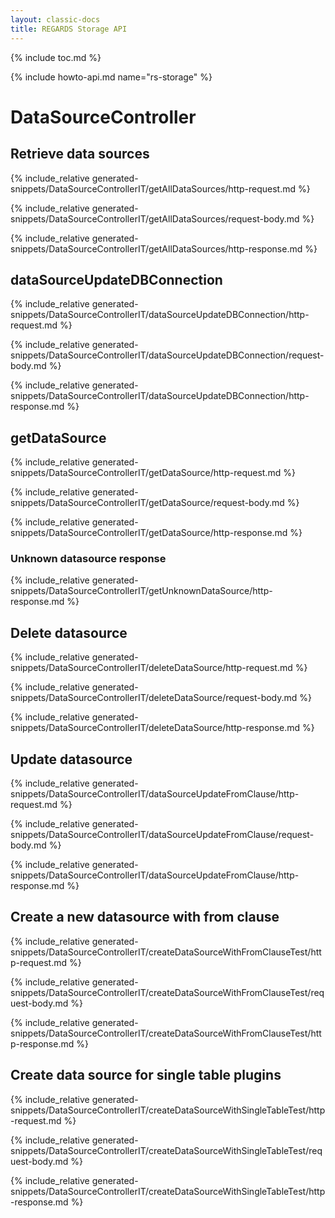 ```yaml
---
layout: classic-docs
title: REGARDS Storage API
---
```


{% include toc.md %}

{% include howto-api.md name="rs-storage" %}

# DataSourceController


## Retrieve data sources

{% include_relative generated-snippets/DataSourceControllerIT/getAllDataSources/http-request.md %}

{% include_relative generated-snippets/DataSourceControllerIT/getAllDataSources/request-body.md %}

{% include_relative generated-snippets/DataSourceControllerIT/getAllDataSources/http-response.md %}

## dataSourceUpdateDBConnection

{% include_relative generated-snippets/DataSourceControllerIT/dataSourceUpdateDBConnection/http-request.md %}

{% include_relative generated-snippets/DataSourceControllerIT/dataSourceUpdateDBConnection/request-body.md %}

{% include_relative generated-snippets/DataSourceControllerIT/dataSourceUpdateDBConnection/http-response.md %}

## getDataSource

{% include_relative generated-snippets/DataSourceControllerIT/getDataSource/http-request.md %}

{% include_relative generated-snippets/DataSourceControllerIT/getDataSource/request-body.md %}

{% include_relative generated-snippets/DataSourceControllerIT/getDataSource/http-response.md %}

 ### Unknown datasource response

{% include_relative generated-snippets/DataSourceControllerIT/getUnknownDataSource/http-response.md %}

## Delete datasource

{% include_relative generated-snippets/DataSourceControllerIT/deleteDataSource/http-request.md %}

{% include_relative generated-snippets/DataSourceControllerIT/deleteDataSource/request-body.md %}

{% include_relative generated-snippets/DataSourceControllerIT/deleteDataSource/http-response.md %}

## Update datasource

{% include_relative generated-snippets/DataSourceControllerIT/dataSourceUpdateFromClause/http-request.md %}

{% include_relative generated-snippets/DataSourceControllerIT/dataSourceUpdateFromClause/request-body.md %}

{% include_relative generated-snippets/DataSourceControllerIT/dataSourceUpdateFromClause/http-response.md %}

## Create a new datasource with from clause

{% include_relative generated-snippets/DataSourceControllerIT/createDataSourceWithFromClauseTest/http-request.md %}

{% include_relative generated-snippets/DataSourceControllerIT/createDataSourceWithFromClauseTest/request-body.md %}

{% include_relative generated-snippets/DataSourceControllerIT/createDataSourceWithFromClauseTest/http-response.md %}

## Create data source for single table plugins

{% include_relative generated-snippets/DataSourceControllerIT/createDataSourceWithSingleTableTest/http-request.md %}

{% include_relative generated-snippets/DataSourceControllerIT/createDataSourceWithSingleTableTest/request-body.md %}

{% include_relative generated-snippets/DataSourceControllerIT/createDataSourceWithSingleTableTest/http-response.md %}
